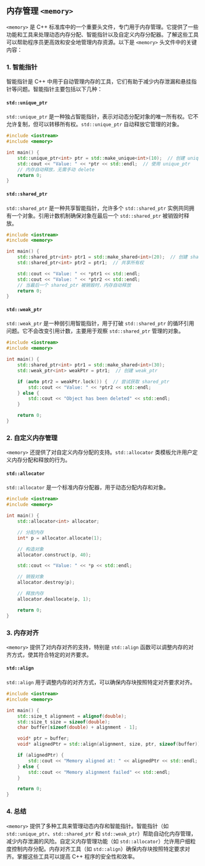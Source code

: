 ## 内存管理 `<memory>`

`<memory>` 是 C++ 标准库中的一个重要头文件，专门用于内存管理。它提供了一些功能和工具来处理动态内存分配、智能指针以及自定义内存分配器。了解这些工具可以帮助程序员更高效和安全地管理内存资源。以下是 `<memory>` 头文件中的关键内容：

### 1. **智能指针**

智能指针是 C++ 中用于自动管理内存的工具，它们有助于减少内存泄漏和悬挂指针等问题。智能指针主要包括以下几种：

#### **`std::unique_ptr`**

`std::unique_ptr` 是一种独占智能指针，表示对动态分配对象的唯一所有权。它不允许复制，但可以转移所有权。`std::unique_ptr` 自动释放它管理的对象。

```cpp
#include <iostream>
#include <memory>

int main() {
    std::unique_ptr<int> ptr = std::make_unique<int>(10);  // 创建 unique_ptr
    std::cout << "Value: " << *ptr << std::endl;  // 使用 unique_ptr
    // 内存自动释放，无需手动 delete
    return 0;
}
```

#### **`std::shared_ptr`**

`std::shared_ptr` 是一种共享智能指针，允许多个 `std::shared_ptr` 实例共同拥有一个对象。引用计数机制确保对象在最后一个 `std::shared_ptr` 被销毁时释放。

```cpp
#include <iostream>
#include <memory>

int main() {
    std::shared_ptr<int> ptr1 = std::make_shared<int>(20);  // 创建 shared_ptr
    std::shared_ptr<int> ptr2 = ptr1;  // 共享所有权

    std::cout << "Value: " << *ptr1 << std::endl;
    std::cout << "Value: " << *ptr2 << std::endl;
    // 当最后一个 shared_ptr 被销毁时，内存自动释放
    return 0;
}
```

#### **`std::weak_ptr`**

`std::weak_ptr` 是一种弱引用智能指针，用于打破 `std::shared_ptr` 的循环引用问题。它不会改变引用计数，主要用于观察 `std::shared_ptr` 管理的对象。

```cpp
#include <iostream>
#include <memory>

int main() {
    std::shared_ptr<int> ptr1 = std::make_shared<int>(30);
    std::weak_ptr<int> weakPtr = ptr1;  // 创建 weak_ptr

    if (auto ptr2 = weakPtr.lock()) {  // 尝试获取 shared_ptr
        std::cout << "Value: " << *ptr2 << std::endl;
    } else {
        std::cout << "Object has been deleted" << std::endl;
    }

    return 0;
}
```

### 2. **自定义内存管理**

`<memory>` 还提供了对自定义内存分配的支持。`std::allocator` 类模板允许用户定义内存分配和释放的行为。

#### **`std::allocator`**

`std::allocator` 是一个标准内存分配器，用于动态分配内存和对象。

```cpp
#include <iostream>
#include <memory>

int main() {
    std::allocator<int> allocator;

    // 分配内存
    int* p = allocator.allocate(1);

    // 构造对象
    allocator.construct(p, 40);

    std::cout << "Value: " << *p << std::endl;

    // 销毁对象
    allocator.destroy(p);

    // 释放内存
    allocator.deallocate(p, 1);

    return 0;
}
```

### 3. **内存对齐**

`<memory>` 提供了对内存对齐的支持，特别是 `std::align` 函数可以调整内存的对齐方式，使其符合特定的对齐要求。

#### **`std::align`**

`std::align` 用于调整内存的对齐方式，可以确保内存块按照特定对齐要求对齐。

```cpp
#include <iostream>
#include <memory>

int main() {
    std::size_t alignment = alignof(double);
    std::size_t size = sizeof(double);
    char buffer[sizeof(double) + alignment - 1];

    void* ptr = buffer;
    void* alignedPtr = std::align(alignment, size, ptr, sizeof(buffer));

    if (alignedPtr) {
        std::cout << "Memory aligned at: " << alignedPtr << std::endl;
    } else {
        std::cout << "Memory alignment failed" << std::endl;
    }

    return 0;
}
```

### 4. **总结**

`<memory>` 提供了多种工具来管理动态内存和智能指针。智能指针（如 `std::unique_ptr`、`std::shared_ptr` 和 `std::weak_ptr`）帮助自动化内存管理，减少内存泄漏的风险。自定义内存管理功能（如 `std::allocator`）允许用户细粒度控制内存分配。内存对齐工具（如 `std::align`）确保内存块按照特定要求对齐。掌握这些工具可以提高 C++ 程序的安全性和效率。